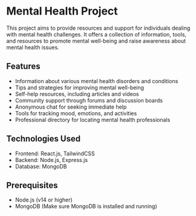 # Mental Health Project

This project aims to provide resources and support for individuals dealing with mental health challenges. It offers a collection of information, tools, and resources to promote mental well-being and raise awareness about mental health issues.

## Features

- Information about various mental health disorders and conditions
- Tips and strategies for improving mental well-being
- Self-help resources, including articles and videos
- Community support through forums and discussion boards
- Anonymous chat for seeking immediate help
- Tools for tracking mood, emotions, and activities
- Professional directory for locating mental health professionals
## Technologies Used

- Frontend: React.js, TailwindCSS
- Backend: Node.js, Express.js
- Database: MongoDB

## Prerequisites

- Node.js (v14 or higher)
- MongoDB (Make sure MongoDB is installed and running)
